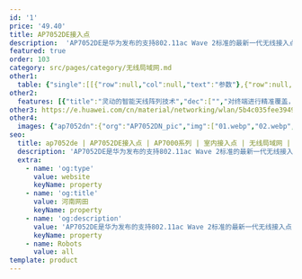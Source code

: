 ```yaml
---
id: '1'
price: '49.40'
title: AP7052DE接入点
description:  'AP7052DE是华为发布的支持802.11ac Wave 2标准的最新一代无线接入点，内置智能天线，支持4×4 MIMO和四条空间流，最高速率可达2.53Gbps，适用于企业办公和教育等多隔断场景。'
featured: true
order: 103
category: src/pages/category/无线局域网.md
other1: 
  table: {"single":[[{"row":null,"col":null,"text":"参数"},{"row":null,"col":null,"text":"AP7052DE"}],[{"row":null,"col":null,"text":"尺寸（长×宽×高）"},{"row":null,"col":null,"text":"220mm × 220mm × 74.5mm"}],[{"row":null,"col":null,"text":"电源输入"},{"row":null,"col":null,"text":"DC：42.5V~57V\nPoE供电：满足802.3at/bt以太网供电标准；并支持双PoE供电备份"}],[{"row":null,"col":null,"text":"最大功耗"},{"row":null,"col":null,"text":"DC/802.3bt供电：33W（不包含USB接口输出功耗）\n802.3at供电：25.5W（USB功能和网口5GE模式不可用）\n\n说明：实际最大功耗遵照不同国家和地区法规而有所不同。802.3at供电标准下，射频自适应功率管理。"}],[{"row":null,"col":null,"text":"工作温度"},{"row":null,"col":null,"text":"-10℃～+50℃ "}],[{"row":null,"col":null,"text":"天线类型"},{"row":null,"col":null,"text":"内置双频全向智能天线"}],[{"row":null,"col":null,"text":"可同时在线的用户数量"},{"row":null,"col":null,"text":"512"}],[{"row":null,"col":null,"text":"最大发射功率"},{"row":null,"col":null,"text":"2.4G: 29dBm（组合功率）\n5G: 28dBm（组合功率）\n\n说明：实际发射功率遵照不同国家和地区法规而有所不同。"}],[{"row":null,"col":null,"text":"MIMO:空间流"},{"row":null,"col":null,"text":"4×4:4   整机8条流"}],[{"row":null,"col":null,"text":"无线协议"},{"row":null,"col":null,"text":"802.11a/b/g/n/ac/ac wave2"}],[{"row":null,"col":null,"text":"最高速率"},{"row":null,"col":null,"text":"2.53Gbps"}]]}
other2:
  features: [{"title":"灵动的智能天线阵列技术","dec":["","对终端进行精准覆盖，降低干扰，提升信号质量，信号随用户而动",""]},{"title":"多速率接入","dec":["","支持5GE以太接口上行，并兼容100M/1000M/2.5G，增加业务负载能力",""]},{"title":"云管理","dec":["","可通过华为云管理平台对AP设备及业务进行管理和运维，节省网络运维成本",""]}]
other3: https://e.huawei.com/cn/material/networking/wlan/5b4c035fee3949849c856b2e62c362b2
other4:
  images: {"ap7052dn":{"org":"AP7052DN_pic","img":["01.webp","02.webp","03.webp","04.webp","05.webp","06.webp","07.webp","08.webp","09.webp"]}}
seo:
  title: ap7052de | AP7052DE接入点 | AP7000系列 | 室内接入点 | 无线局域网 | 企业网络
  description: 'AP7052DE是华为发布的支持802.11ac Wave 2标准的最新一代无线接入点，内置智能天线，支持4×4 MIMO和四条空间流，最高速率可达2.53Gbps，适用于企业办公和教育等多隔断场景。'
  extra:
    - name: 'og:type'
      value: website
      keyName: property
    - name: 'og:title'
      value: 河南网田
      keyName: property
    - name: 'og:description'
      value: 'AP7052DE是华为发布的支持802.11ac Wave 2标准的最新一代无线接入点，内置智能天线，支持4×4 MIMO和四条空间流，最高速率可达2.53Gbps，适用于企业办公和教育等多隔断场景。'
      keyName: property
    - name: Robots
      value: all
template: product
---
```

